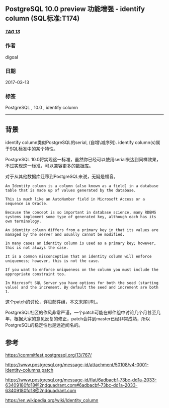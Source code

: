 ## PostgreSQL 10.0 preview 功能增强 - identify column (SQL标准:T174)  
##### [TAG 13](../class/13.md)
                                                                      
### 作者                                                                                                                   
digoal                                                                 
                                                                        
### 日期                                                                   
2017-03-13                                                                  
                                                                    
### 标签                                                                 
PostgreSQL , 10.0 , identify column      
                                                                      
----                                                                
                                                                         
## 背景                                               
identify column类似PostgreSQL的serial, (自增\减序列). identify column(s)属于SQL标准中的某个特性。  
  
PostgreSQL 10.0将实现这一标准，虽然你已经可以使用serial来达到同样效果，不过实现这一标准，可以兼容更多的数据库。  
  
对于从其他数据库迁移到PostgreSQL来说，无疑是福音。  
  
```  
An Identity column is a column (also known as a field) in a database table that is made up of values generated by the database.   
  
This is much like an AutoNumber field in Microsoft Access or a sequence in Oracle.   
  
Because the concept is so important in database science, many RDBMS systems implement some type of generated key, although each has its own terminology.  
  
An identity column differs from a primary key in that its values are managed by the server and usually cannot be modified.   
  
In many cases an identity column is used as a primary key; however, this is not always the case.  
  
It is a common misconception that an identity column will enforce uniqueness; however, this is not the case.   
  
If you want to enforce uniqueness on the column you must include the appropriate constraint too.  
  
In Microsoft SQL Server you have options for both the seed (starting value) and the increment. By default the seed and increment are both 1.  
```  
  
这个patch的讨论，详见邮件组，本文末尾URL。  
  
PostgreSQL社区的作风非常严谨，一个patch可能在邮件组中讨论几个月甚至几年，根据大家的意见反复的修正，patch合并到master已经非常成熟，所以PostgreSQL的稳定性也是远近闻名的。
            
## 参考                      
https://commitfest.postgresql.org/13/767/  
  
https://www.postgresql.org/message-id/attachment/50108/v4-0001-Identity-columns.patch  
  
https://www.postgresql.org/message-id/flat/6adbacbf-73bc-dd1a-2033-63409180fd18@2ndquadrant.com#6adbacbf-73bc-dd1a-2033-63409180fd18@2ndquadrant.com  
  
https://en.wikipedia.org/wiki/Identity_column  
